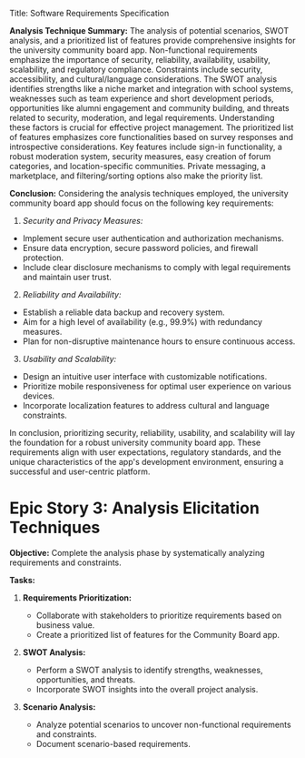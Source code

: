 Title: Software Requirements Specification

**Analysis Technique Summary:**
The analysis of potential scenarios, SWOT analysis, and a prioritized list of features provide comprehensive insights for the university community board app. Non-functional requirements emphasize the importance of security, reliability, availability, usability, scalability, and regulatory compliance. Constraints include security, accessibility, and cultural/language considerations.
The SWOT analysis identifies strengths like a niche market and integration with school systems, weaknesses such as team experience and short development periods, opportunities like alumni engagement and community building, and threats related to security, moderation, and legal requirements. Understanding these factors is crucial for effective project management.
The prioritized list of features emphasizes core functionalities based on survey responses and introspective considerations. Key features include sign-in functionality, a robust moderation system, security measures, easy creation of forum categories, and location-specific communities. Private messaging, a marketplace, and filtering/sorting options also make the priority list.


**Conclusion:**
Considering the analysis techniques employed, the university community board app should focus on the following key requirements:


1. *Security and Privacy Measures:*
- Implement secure user authentication and authorization mechanisms.
- Ensure data encryption, secure password policies, and firewall protection.
- Include clear disclosure mechanisms to comply with legal requirements and maintain user trust.

2. *Reliability and Availability:*
- Establish a reliable data backup and recovery system.
- Aim for a high level of availability (e.g., 99.9%) with redundancy measures.
- Plan for non-disruptive maintenance hours to ensure continuous access.

3. *Usability and Scalability:*
- Design an intuitive user interface with customizable notifications.
- Prioritize mobile responsiveness for optimal user experience on various devices.
- Incorporate localization features to address cultural and language constraints.

In conclusion, prioritizing security, reliability, usability, and scalability will lay the foundation for a robust university community board app. These requirements align with user expectations, regulatory standards, and the unique characteristics of the app's development environment, ensuring a successful and user-centric platform.

# Epic Story 3: Analysis Elicitation Techniques

**Objective:** Complete the analysis phase by systematically analyzing requirements and constraints.

**Tasks:**

1. **Requirements Prioritization:**
   - Collaborate with stakeholders to prioritize requirements based on business value.
   - Create a prioritized list of features for the Community Board app.

2. **SWOT Analysis:**
   - Perform a SWOT analysis to identify strengths, weaknesses, opportunities, and threats.
   - Incorporate SWOT insights into the overall project analysis.

3. **Scenario Analysis:**
   - Analyze potential scenarios to uncover non-functional requirements and constraints.
   - Document scenario-based requirements.

